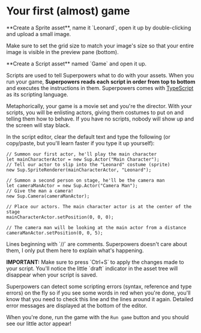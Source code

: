 # Your first (almost) game

<div class="action">
  <p>**Create a Sprite asset**, name it `Leonard`, open it up by double-clicking and upload a small image.  
</div>

Make sure to set the grid size to match your image's size so that your entire image is visible in the preview pane (bottom).

<div class="action">
  <p>**Create a Script asset** named `Game` and open it up.
</div>

Scripts are used to tell Superpowers what to do with your assets.
When you run your game, **Superpowers reads each script in order from top to bottom**
and executes the instructions in them.
Superpowers comes with <a href="http://www.typescriptlang.org/" target="_blank">TypeScript</a> as its scripting language.

Metaphorically, your game is a movie set and you're the director. With your scripts, you will be enlisting actors, giving them costumes to put on and telling them how to behave. If you have no scripts, nobody will show up and the screen will stay black.

<div class="action">
  <p>In the script editor, clear the default text and type the following (or copy/paste, but you'll learn faster if you type it up yourself):
</div>

```
// Summon our first actor, he'll play the main character
let mainCharacterActor = new Sup.Actor("Main Character");
// Tell our actor to slip into the "Leonard" costume (sprite)
new Sup.SpriteRenderer(mainCharacterActor, "Leonard");

// Summon a second person on stage, he'll be the camera man
let cameraManActor = new Sup.Actor("Camera Man");
// Give the man a camera!
new Sup.Camera(cameraManActor);

// Place our actors. The main character actor is at the center of the stage
mainCharacterActor.setPosition(0, 0, 0);

// The camera man will be looking at the main actor from a distance
cameraManActor.setPosition(0, 0, 5);
```

<p>Lines beginning with `//` are comments. Superpowers doesn't care about them, I only put them here to explain what's happening.</p>

<div class="note">
  <p><b>IMPORTANT:</b> Make sure to press `Ctrl+S` to apply the changes made to your script. You'll notice the little `draft` indicator in the asset tree will disappear when your script is saved.</p>
</div>

Superpowers can detect some scripting errors (syntax, reference and type errors) on the fly so if you see some words in red when you're done, you'll know that you need to check this line and the lines around it again. Detailed error messages are displayed at the bottom of the editor.

When you're done, run the game with the `Run game` button and you should see our little actor appear!
